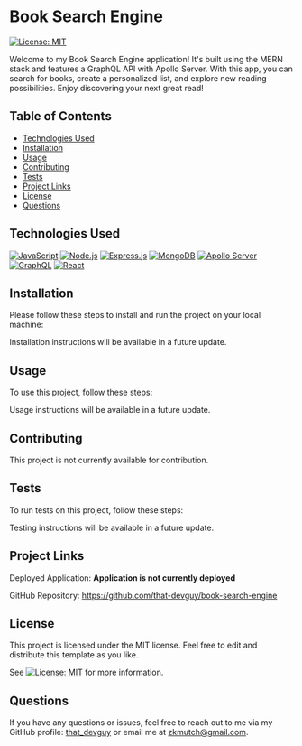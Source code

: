 # Book Search Engine
[![License: MIT](https://img.shields.io/badge/License-MIT-yellow.svg)](https://opensource.org/licenses/MIT)
  
Welcome to my Book Search Engine application! It's built using the MERN stack and features a GraphQL API with Apollo Server. With this app, you can search for books, create a personalized list, and explore new reading possibilities. Enjoy discovering your next great read!
  
  
## Table of Contents

- [Technologies Used](#technologies-used)
- [Installation](#installation)
- [Usage](#usage)
- [Contributing](#contributing)
- [Tests](#tests)
- [Project Links](#project-links)
- [License](#license)
- [Questions](#questions)

## Technologies Used

[![JavaScript](https://img.shields.io/badge/JavaScript-ES6+-yellow)](https://www.ecma-international.org/ecma-262/)
[![Node.js](https://img.shields.io/badge/Node.js-v14.17.0-green)](https://nodejs.org/)
[![Express.js](https://img.shields.io/badge/Express.js-v4.17.1-lightgrey)](https://expressjs.com/)
[![MongoDB](https://img.shields.io/badge/MongoDB-v5.0-green)](https://www.mongodb.com/)
[![Apollo Server](https://img.shields.io/badge/Apollo_Server-v3.4.0-blue)](https://www.apollographql.com/)
[![GraphQL](https://img.shields.io/badge/GraphQL-v15.6.0-pink)](https://graphql.org/)
[![React](https://img.shields.io/badge/React-v17.0.2-blue)](https://reactjs.org/)

## Installation

Please follow these steps to install and run the project on your local machine:

Installation instructions will be available in a future update.

## Usage
  
To use this project, follow these steps:

Usage instructions will be available in a future update.

## Contributing

This project is not currently available for contribution.


## Tests

To run tests on this project, follow these steps:

Testing instructions will be available in a future update.
  
## Project Links
  
Deployed Application: **Application is not currently deployed**

GitHub Repository: https://github.com/that-devguy/book-search-engine

## License

This project is licensed under the MIT license. Feel free to edit and distribute this template as you like.

See [![License: MIT](https://img.shields.io/badge/License-MIT-yellow.svg)](https://opensource.org/licenses/MIT) for more information.

## Questions

If you have any questions or issues, feel free to reach out to me via my GitHub profile: [that_devguy](https://github.com/that_devguy) or email me at zkmutch@gmail.com.

